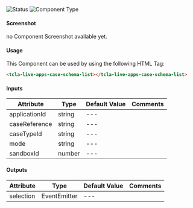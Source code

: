 
![Status][auto] ![Component Type][minor] <!--Component Meta {"created_by":"Auto", "reviewed_by":"Auto", "last_modified_by":"Auto", "comment":"*remove*"} Component Meta -->




#### Screenshot


no Component Screenshot available yet.

#### Usage


This Component can be used by using the following HTML Tag:

```html
<tcla-live-apps-case-schema-list></tcla-live-apps-case-schema-list>
```

#### Inputs

Attribute | Type | Default Value  | Comments
--- | --- | --- | ---
applicationId | string | --- | 
caseReference | string | --- | 
caseTypeId | string | --- | 
mode | string | --- | 
sandboxId | number | --- | 

#### Outputs

Attribute | Type | Default Value  | Comments
--- | --- | --- | ---
selection | EventEmitter | --- | 


[auto]: https://img.shields.io/badge/Status-auto%20generated-lightgrey.svg?style=flat "auto generated"

[manually]: https://img.shields.io/badge/Status-manually%20created-yellow.svg?style=flat "manually created"

[draft]: https://img.shields.io/badge/Status-draft-red.svg?style=flat "draft"

[review]: https://img.shields.io/badge/Status-need%20review-yellowgreen.svg?style=flat "need review"

[review done]: https://img.shields.io/badge/Status-review%20done-green.svg?style=flat "review done"

[finalized]: https://img.shields.io/badge/Status-finalized-brightgreen.svg?style=flat "finalized"

[top]: https://img.shields.io/badge/Component%20Type-Top-blue.svg?style=flat "top Component"

[major]: https://img.shields.io/badge/Component%20Type-major%20Component-blue.svg?style=flat "major Component"

[minor]: https://img.shields.io/badge/Component%20Type-minor%20Component-blue.svg?style=flat "minor Component"


